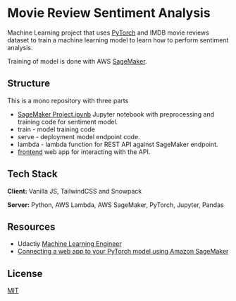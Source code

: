 # Movie Review Sentiment Analysis
Machine Learning project that uses [PyTorch](https://pytorch.org) and IMDB movie reviews dataset to train a machine learning model to learn how to perform sentiment analysis.

Training of model is done with AWS [SageMaker](https://aws.amazon.com/sagemaker/).

## Structure

This is a mono repository with three parts

- [SageMaker Project.ipynb](./SageMaker%20Project.ipynb) Jupyter notebook with preprocessing and training code for sentiment model.
- train - model training code
- serve - deployment model endpoint code.
- lambda - lambda function for REST API against SageMaker endpoint.
- [frontend](./frontend/README.md) web app for interacting with the API.

## Tech Stack

**Client:** Vanilla JS, TailwindCSS and Snowpack

**Server:** Python, AWS Lambda, AWS SageMaker, PyTorch, Jupyter, Pandas


## Resources

- Udactiy [Machine Learning Engineer](https://www.udacity.com/course/machine-learning-engineer-nanodegree--nd009t)
- [Connecting a web app to your PyTorch model using Amazon SageMaker](https://developers.facebook.com/blog/post/2020/08/03/connecting-web-app-pytorch-model-using-amazon-sagemaker/)

## License
[MIT](./LICENSE)
